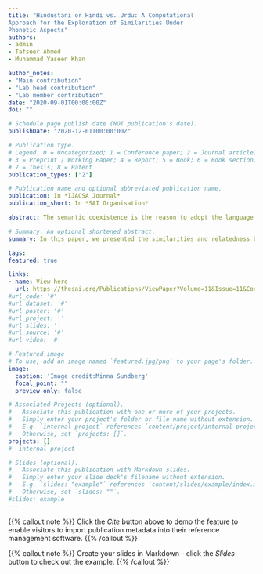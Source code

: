 ```yaml
---
title: "Hindustani or Hindi vs. Urdu: A Computational
Approach for the Exploration of Similarities Under
Phonetic Aspects"
authors:
- admin
- Tafseer Ahmed
- Muhammad Yaseen Khan

author_notes:
- "Main contribution"
- "Lab head contribution"
- "Lab member contribution"
date: "2020-09-01T00:00:00Z"
doi: ""

# Schedule page publish date (NOT publication's date).
publishDate: "2020-12-01T00:00:00Z"

# Publication type.
# Legend: 0 = Uncategorized; 1 = Conference paper; 2 = Journal article;
# 3 = Preprint / Working Paper; 4 = Report; 5 = Book; 6 = Book section;
# 7 = Thesis; 8 = Patent
publication_types: ["2"]

# Publication name and optional abbreviated publication name.
publication: In *IJACSA Journal*
publication_short: In *SAI Organisation*

abstract: The semantic coexistence is the reason to adopt the language spoken by other people. In such human habitats, different languages share words typically known as loan words which appears not only as of the principal medium of enriching language vocabulary but also for creating influence upon each other for building stronger relationships and forming multilingualism. In this context, the spoken words are usually common but their writing scripts vary or the language may have become a digraphia. In this paper, we presented the similarities and relatedness between Hindi and Urdu (that are mutually intelligible and major languages of Indian sub-continent). In general, the method modifies edit-distance; and works in the fashion that instead of using alphabets from the words it uses articulatory features from the International Phonetic Alphabets (IPA) to get the phonetic edit distance. This paper also shows the results for the languages consonant under the method which quantifies the evidence that the Urdu and Hindi languages are 67.8% similar on average despite the script differences.

# Summary. An optional shortened abstract.
summary: In this paper, we presented the similarities and relatedness between Hindi and Urdu (that are mutually intelligible and major languages of Indian sub-continent). In general, the method modifies edit-distance.

tags:
featured: true

links:
- name: View here
  url: https://thesai.org/Publications/ViewPaper?Volume=11&Issue=11&Code=IJACSA&SerialNo=91
#url_code: '#'
#url_dataset: '#'
#url_poster: '#'
#url_project: ''
#url_slides: ''
#url_source: '#'
#url_video: '#'

# Featured image
# To use, add an image named `featured.jpg/png` to your page's folder. 
image:
  caption: 'Image credit:Minna Sundberg'
  focal_point: ""
  preview_only: false

# Associated Projects (optional).
#   Associate this publication with one or more of your projects.
#   Simply enter your project's folder or file name without extension.
#   E.g. `internal-project` references `content/project/internal-project/index.md`.
#   Otherwise, set `projects: []`.
projects: []
#- internal-project

# Slides (optional).
#   Associate this publication with Markdown slides.
#   Simply enter your slide deck's filename without extension.
#   E.g. `slides: "example"` references `content/slides/example/index.md`.
#   Otherwise, set `slides: ""`.
#slides: example
---
```


{{% callout note %}}
Click the *Cite* button above to demo the feature to enable visitors to import publication metadata into their reference management software.
{{% /callout %}}

{{% callout note %}}
Create your slides in Markdown - click the *Slides* button to check out the example.
{{% /callout %}}

